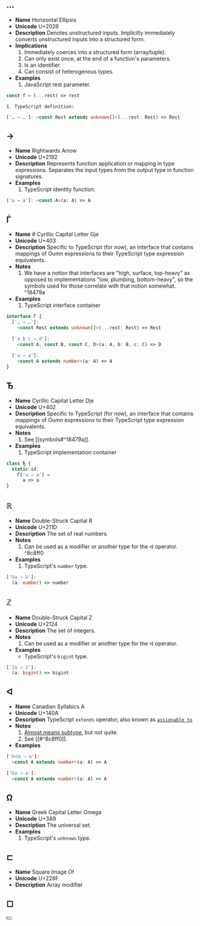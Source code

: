 ## …
- **Name** Horizontal Ellipsis
- **Unicode** U+2026
- **Description** Denotes unstructured inputs. Implicitly immediately converts unstructured inputs into a structured form. 
- **Implications**
	1. Immediately coerces into a structured form (array/tuple).
	2. Can only exist once, at the end of a function's parameters.
	3. Is an identifier.
	4. Can consist of heterogenous types.
- **Examples**
	1. JavaScript rest parameter.
```js
const f = (...rest) => rest
```
	1. TypeScript definition:
```ts
['… → …']: <const Rest extends unknown[]>(...rest: Rest) => Rest
```

## →
- **Name** Rightwards Arrow
- **Unicode** U+2192
- **Description** Represents function application or mapping in type expressions. Separates the input types from the output type in function signatures.
- **Examples**
	1. TypeScript identity function:
```ts
['a → a']: <const A>(a: A) => A
```

## Ѓ
- **Name** # Cyrillic Capital Letter Gje
- **Unicode** U+403
- **Description** Specific to TypeScript (for now), an interface that contains mappings of Oumn expressions to their TypeScript type expression equivalents.
- **Notes**
	1. We have a notion that interfaces are "high, surface, top-heavy" as opposed to implementations "low, plumbing, bottom-heavy", so the symbols used for those correlate with that notion somewhat. ^18479a
- **Examples**
	1.  TypeScript interface container
```ts
interface Ѓ {
  ['… → …']:
    <const Rest extends unknown[]>(...rest: Rest) => Rest

  ['a b c → d']:
    <const A, const B, const C, D>(a: A, b: B, c: C) => D
    
  ['a → a']:
    <const A extends number>(a: A) => A
}
```

## Ђ
- **Name** Cyrillic Capital Letter Dje
- **Unicode** U+402
- **Description** Specific to TypeScript (for now), an interface that contains mappings of Oumn expressions to their TypeScript type expression equivalents.
- **Notes**
	1. See [[symbols#^18479a]].
- **Examples**
	1.  TypeScript implementation container
```ts
class Ђ {
  static id:
    Ѓ['a → a'] =
      a => a
}
```

## ℝ
- **Name** Double-Struck Capital R
- **Unicode** U+211D
- **Description** The set of real numbers.
- **Notes**
	1.  Can be used as a modifier or another type for the ᐊ operator. ^8c8ff0
- **Examples**
	1. TypeScript's `number` type.
```ts
['ℝa → ℝ']:
  (a: number) => number
```

## ℤ
- **Name** Double-Struck Capital Z
- **Unicode** U+2124
- **Description** The set of integers.
- **Notes**
	1.  Can be used as a modifier or another type for the ᐊ operator.
- **Examples**
	- TypeScript's `bigint` type.
```ts
['ℤa → ℤ']:
  (a: bigint) => bigint
```

## ᐊ
- **Name** Canadian Syllabics A
- **Unicode** U+140A
- **Description** TypeScript `extends` operator, also known as [`assignable to`](specifications#^5fbff3)
- **Notes**
	1.  [Almost means subtype](https://javascript.xgqfrms.xyz/pdfs/TypeScript%20Language%20Specification.pdf#page=66), but not quite.
	2. See [[#^8c8ff0]].
- **Examples**
```ts
['ℝᐊa → a']:
  <const A extends number>(a: A) => A

['ℝa → a']:
  <const A extends number>(a: A) => A
```

## Ω
- **Name** Greek Capital Letter Omega
- **Unicode** U+3A9
- **Description** The universal set.
- **Examples**
	1.  TypeScript's `unknown` type.

## ⊏
- **Name** Square Image Of
- **Unicode** U+228F
- **Description** Array modifier

## □

`⊏□`
